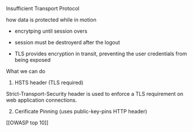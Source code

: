Insufficient Transport Protocol

how data is protected while in motion

- encrytping until session overs
- session must be destroyerd after the logout


- TLS provides encryption in transit, preventing the user credentials from being exposed

What we can do

1.  HSTS header (TLS required)

   Strict-Transport-Security header is used to enforce a TLS requirement on web application connections.

2.  Cerificate Pinning (uses public-key-pins HTTP header)



[[OWASP top 10]]


